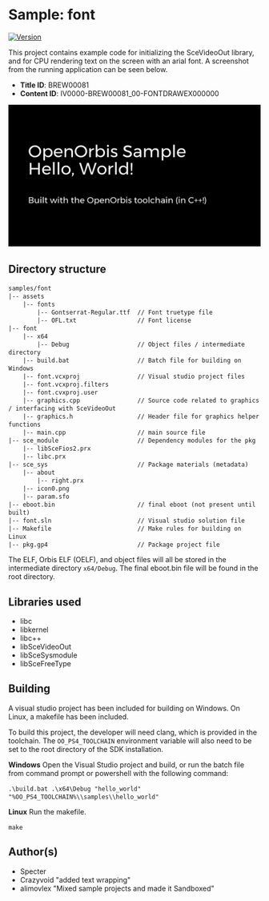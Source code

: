 # Sample: font

[![Version](https://img.shields.io/badge/Version-1.01-brightgreen.svg)](https://github.com/Cryptogenic/OpenOrbis-PS4-Toolchain)

This project contains example code for initializing the SceVideoOut library, and for CPU rendering text on the screen with an arial font. A screenshot from the running application can be seen below.

- **Title ID**: BREW00081
- **Content ID**: IV0000-BREW00081_00-FONTDRAWEX000000

![screenshot](screenshot.jpg)



## Directory structure
```
samples/font
|-- assets
    |-- fonts
        |-- Gontserrat-Regular.ttf  // Font truetype file
        |-- OFL.txt                 // Font license
|-- font    
    |-- x64
        |-- Debug                   // Object files / intermediate directory
    |-- build.bat                   // Batch file for building on Windows
    |-- font.vcxproj                // Visual studio project files
    |-- font.vcxproj.filters
    |-- font.cvxproj.user
    |-- graphics.cpp                // Source code related to graphics / interfacing with SceVideoOut
    |-- graphics.h                  // Header file for graphics helper functions
    |-- main.cpp                    // main source file
|-- sce_module                      // Dependency modules for the pkg
    |-- libSceFios2.prx
    |-- libc.prx
|-- sce_sys                         // Package materials (metadata)
    |-- about
        |-- right.prx
    |-- icon0.png
    |-- param.sfo
|-- eboot.bin                       // final eboot (not present until built)
|-- font.sln                        // Visual studio solution file
|-- Makefile                        // Make rules for building on Linux
|-- pkg.gp4                         // Package project file
```
The ELF, Orbis ELF (OELF), and object files will all be stored in the intermediate directory `x64/Debug`. The final eboot.bin file will be found in the root directory.



## Libraries used

- libc
- libkernel
- libc++
- libSceVideoOut
- libSceSysmodule
- libSceFreeType



## Building

A visual studio project has been included for building on Windows. On Linux, a makefile has been included.

To build this project, the developer will need clang, which is provided in the toolchain. The `OO_PS4_TOOLCHAIN` environment variable will also need to be set to the root directory of the SDK installation.

__Windows__
Open the Visual Studio project and build, or run the batch file from command prompt or powershell with the following command:
```
.\build.bat .\x64\Debug "hello_world" "%OO_PS4_TOOLCHAIN%\\samples\\hello_world"
```

__Linux__
Run the makefile.
```
make
```



## Author(s)

- Specter
- Crazyvoid "added text wrapping"
- alimovlex "Mixed sample projects and made it Sandboxed"